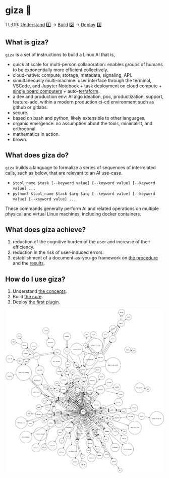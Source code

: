 # giza 🔻

TL;DR: [Understand](./chapters/concepts.md) 1️⃣ -> [Build](./chapters/core.md) 2️⃣ -> [Deploy](./chapters/plugins.md)  3️⃣

## What is giza?

`giza` is a set of instructions to build a Linux AI that is,

- quick at scale for multi-person collaboration: enables groups of humans to be exponentially more efficient collectively.
- cloud-native: compute, storage, metadata, signaling, API.
- simultaneously multi-machine: user interface through the terminal, VSCode, and Jupyter Notebook + task deployment on cloud compute + [single board computers](https://github.com/kamangir/blue-bracket) + auto-[terraform](chapters/terraform.md). 
- a dev and production env: AI algo ideation, poc, productization, support, feature-add, within a modern production ci-cd environment such as github or gitlabs.
- secure.
- based on bash and python, likely extensible to other languages.  
- organic emergence: no assumption about the tools, minimalist, and orthogonal.
- mathematics in action.
- brown.

## What does giza do?

`giza` builds a language to formalize a series of sequences of interrelated calls, such as below, that are relevant to an AI use-case.

- `$tool_name $task [--keyword value] [--keyword value] [--keyword value] ...`
- `python3 $tool_name $task $arg $arg [--keyword value] [--keyword value] [--keyword value] ...`

These commands generally perform AI and related operations on multiple physical and virtual Linux machines, including docker containers.

## What does giza achieve?

1. reduction of the cognitive burden of the user and increase of their efficiency.
1. reduction in the risk of user-induced errors.
1. establishment of a document-as-you-go framework on [the procedure](./chapters/script.md) and the [results](./chapters/objects.md).

## How do I use giza?

1. Understand [the concepts](./chapters/concepts.md).
1. Build [the core](./chapters/core.md).
1. Deploy [the first plugin](./chapters/plugins.md).

![image](giza.png)
